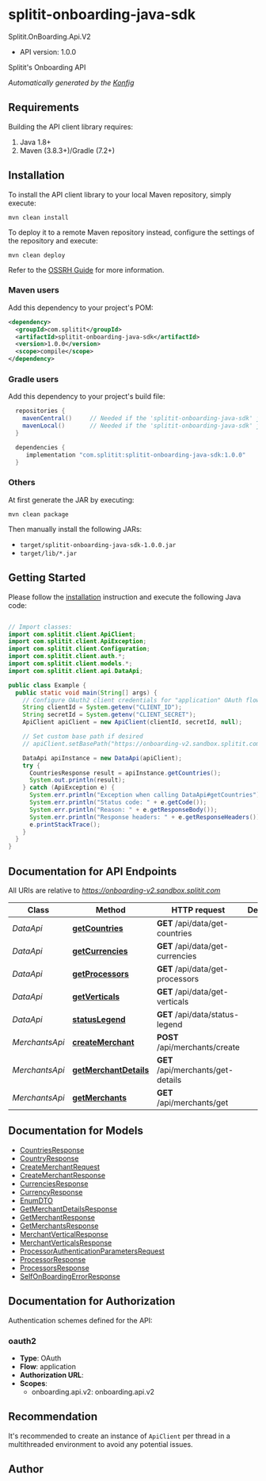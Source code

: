 # splitit-onboarding-java-sdk

Splitit.OnBoarding.Api.V2
- API version: 1.0.0

Splitit's Onboarding API


*Automatically generated by the [Konfig](https://konfigthis.com)*


## Requirements

Building the API client library requires:
1. Java 1.8+
2. Maven (3.8.3+)/Gradle (7.2+)

## Installation

To install the API client library to your local Maven repository, simply execute:

```shell
mvn clean install
```

To deploy it to a remote Maven repository instead, configure the settings of the repository and execute:

```shell
mvn clean deploy
```

Refer to the [OSSRH Guide](http://central.sonatype.org/pages/ossrh-guide.html) for more information.

### Maven users

Add this dependency to your project's POM:

```xml
<dependency>
  <groupId>com.splitit</groupId>
  <artifactId>splitit-onboarding-java-sdk</artifactId>
  <version>1.0.0</version>
  <scope>compile</scope>
</dependency>
```

### Gradle users

Add this dependency to your project's build file:

```groovy
  repositories {
    mavenCentral()     // Needed if the 'splitit-onboarding-java-sdk' jar has been published to maven central.
    mavenLocal()       // Needed if the 'splitit-onboarding-java-sdk' jar has been published to the local maven repo.
  }

  dependencies {
     implementation "com.splitit:splitit-onboarding-java-sdk:1.0.0"
  }
```

### Others

At first generate the JAR by executing:

```shell
mvn clean package
```

Then manually install the following JARs:

* `target/splitit-onboarding-java-sdk-1.0.0.jar`
* `target/lib/*.jar`

## Getting Started

Please follow the [installation](#installation) instruction and execute the following Java code:

```java

// Import classes:
import com.splitit.client.ApiClient;
import com.splitit.client.ApiException;
import com.splitit.client.Configuration;
import com.splitit.client.auth.*;
import com.splitit.client.models.*;
import com.splitit.client.api.DataApi;

public class Example {
  public static void main(String[] args) {
    // Configure OAuth2 client credentials for "application" OAuth flow
    String clientId = System.getenv("CLIENT_ID");
    String secretId = System.getenv("CLIENT_SECRET");
    ApiClient apiClient = new ApiClient(clientId, secretId, null);

    // Set custom base path if desired
    // apiClient.setBasePath("https://onboarding-v2.sandbox.splitit.com");    

    DataApi apiInstance = new DataApi(apiClient);
    try {
      CountriesResponse result = apiInstance.getCountries();
      System.out.println(result);
    } catch (ApiException e) {
      System.err.println("Exception when calling DataApi#getCountries");
      System.err.println("Status code: " + e.getCode());
      System.err.println("Reason: " + e.getResponseBody());
      System.err.println("Response headers: " + e.getResponseHeaders());
      e.printStackTrace();
    }
  }
}

```

## Documentation for API Endpoints

All URIs are relative to *https://onboarding-v2.sandbox.splitit.com*

Class | Method | HTTP request | Description
------------ | ------------- | ------------- | -------------
*DataApi* | [**getCountries**](docs/DataApi.md#getCountries) | **GET** /api/data/get-countries | 
*DataApi* | [**getCurrencies**](docs/DataApi.md#getCurrencies) | **GET** /api/data/get-currencies | 
*DataApi* | [**getProcessors**](docs/DataApi.md#getProcessors) | **GET** /api/data/get-processors | 
*DataApi* | [**getVerticals**](docs/DataApi.md#getVerticals) | **GET** /api/data/get-verticals | 
*DataApi* | [**statusLegend**](docs/DataApi.md#statusLegend) | **GET** /api/data/status-legend | 
*MerchantsApi* | [**createMerchant**](docs/MerchantsApi.md#createMerchant) | **POST** /api/merchants/create | 
*MerchantsApi* | [**getMerchantDetails**](docs/MerchantsApi.md#getMerchantDetails) | **GET** /api/merchants/get-details | 
*MerchantsApi* | [**getMerchants**](docs/MerchantsApi.md#getMerchants) | **GET** /api/merchants/get | 


## Documentation for Models

 - [CountriesResponse](docs/CountriesResponse.md)
 - [CountryResponse](docs/CountryResponse.md)
 - [CreateMerchantRequest](docs/CreateMerchantRequest.md)
 - [CreateMerchantResponse](docs/CreateMerchantResponse.md)
 - [CurrenciesResponse](docs/CurrenciesResponse.md)
 - [CurrencyResponse](docs/CurrencyResponse.md)
 - [EnumDTO](docs/EnumDTO.md)
 - [GetMerchantDetailsResponse](docs/GetMerchantDetailsResponse.md)
 - [GetMerchantResponse](docs/GetMerchantResponse.md)
 - [GetMerchantsResponse](docs/GetMerchantsResponse.md)
 - [MerchantVerticalResponse](docs/MerchantVerticalResponse.md)
 - [MerchantVerticalsResponse](docs/MerchantVerticalsResponse.md)
 - [ProcessorAuthenticationParametersRequest](docs/ProcessorAuthenticationParametersRequest.md)
 - [ProcessorResponse](docs/ProcessorResponse.md)
 - [ProcessorsResponse](docs/ProcessorsResponse.md)
 - [SelfOnBoardingErrorResponse](docs/SelfOnBoardingErrorResponse.md)


## Documentation for Authorization

Authentication schemes defined for the API:
### oauth2

- **Type**: OAuth
- **Flow**: application
- **Authorization URL**: 
- **Scopes**: 
  - onboarding.api.v2: onboarding.api.v2


## Recommendation

It's recommended to create an instance of `ApiClient` per thread in a multithreaded environment to avoid any potential issues.

## Author



